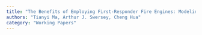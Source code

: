 ```yaml
---
title: "The Benefits of Employing First-Responder Fire Engines: Modeling a Three-Stage Spatial Queuing System"
authors: "Tianyi Ma, Arthur J. Swersey, Cheng Hua"
category: "Working Papers"
---
```

